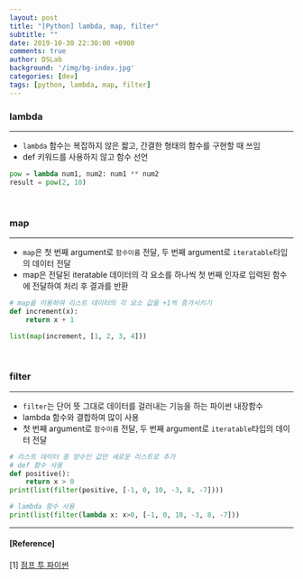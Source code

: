 ```yaml
---
layout: post
title: "[Python] lambda, map, filter"
subtitle: ""
date: 2019-10-30 22:30:00 +0900
comments: true
author: DSLab
background: '/img/bg-index.jpg'
categories: [dev]
tags: [python, lambda, map, filter]
---
```


### lambda
---
  - `lambda` 함수는 복잡하지 않은 짧고, 간결한 형태의 함수를 구현할 때 쓰임
  - def 키워드를 사용하지 않고 함수 선언

```python
pow = lambda num1, num2: num1 ** num2
result = pow(2, 10)
```
<br>

### map
---
  - `map`은 첫 번째 argument로 `함수이름` 전달, 두 번째 argument로 `iteratable`타입의 데이터 전달
  - map은 전달된 iteratable 데이터의 각 요소를 하나씩 첫 번째 인자로 입력된 함수에 전달하여 처리 후 결과를 반환

```python
# map을 이용하여 리스트 데이터의 각 요소 값을 +1씩 증가시키기
def increment(x):
    return x + 1

list(map(increment, [1, 2, 3, 4]))
```
<br>

### filter
---
  - `filter`는 단어 뜻 그대로 데이터를 걸러내는 기능을 하는 파이썬 내장함수
  - lambda 함수와 결합하여 많이 사용
  - 첫 번째 argument로 `함수이름` 전달, 두 번째 argument로 `iteratable`타입의 데이터 전달

```python
# 리스트 데이터 중 양수인 값만 새로운 리스트로 추가
# def 함수 사용
def positive():
    return x > 0
print(list(filter(positive, [-1, 0, 10, -3, 8, -7])))

# lambda 함수 사용
print(list(filter(lambda x: x>0, [-1, 0, 10, -3, 8, -7]))
```

---

#### [Reference]

[1] [점프 투 파이썬](https://wikidocs.net/32)  
